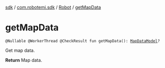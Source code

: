 [sdk](../../index.md) / [com.robotemi.sdk](../index.md) / [Robot](index.md) / [getMapData](./get-map-data.md)

# getMapData

`@Nullable @WorkerThread @CheckResult fun getMapData(): `[`MapDataModel`](../../com.robotemi.sdk.map/-map-data-model/index.md)`?`

Get map data.

**Return**
Map data.

